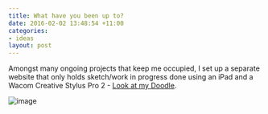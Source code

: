 ```yaml
---
title: What have you been up to?
date: 2016-02-02 13:48:54 +11:00
categories:
- ideas
layout: post
---
```


Amongst many ongoing projects that keep me occupied, I set up a separate website that only holds sketch/work in progress done using an iPad and a Wacom Creative Stylus Pro 2 - [Look at my Doodle](http://www.lookatmydoodle.com/).

<img src="https://drive.google.com/uc?export=view&id=0BwCfeUfJs_03bmxBNUtiZGY3U0E" alt="image">
